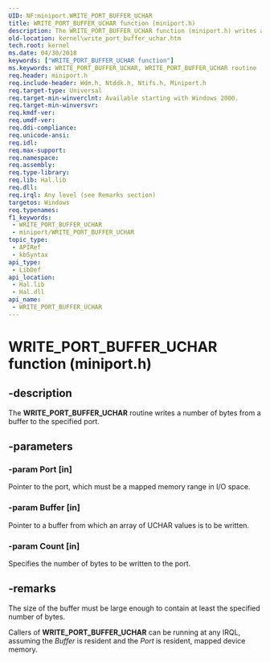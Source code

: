 ```yaml
---
UID: NF:miniport.WRITE_PORT_BUFFER_UCHAR
title: WRITE_PORT_BUFFER_UCHAR function (miniport.h)
description: The WRITE_PORT_BUFFER_UCHAR function (miniport.h) writes a number of bytes from a buffer to the specified port.
old-location: kernel\write_port_buffer_uchar.htm
tech.root: kernel
ms.date: 04/30/2018
keywords: ["WRITE_PORT_BUFFER_UCHAR function"]
ms.keywords: WRITE_PORT_BUFFER_UCHAR, WRITE_PORT_BUFFER_UCHAR routine [Kernel-Mode Driver Architecture], k103_189a5664-0e12-4e18-a52c-6d04c3e8a7fd.xml, kernel.write_port_buffer_uchar, wdm/WRITE_PORT_BUFFER_UCHAR
req.header: miniport.h
req.include-header: Wdm.h, Ntddk.h, Ntifs.h, Miniport.h
req.target-type: Universal
req.target-min-winverclnt: Available starting with Windows 2000.
req.target-min-winversvr: 
req.kmdf-ver: 
req.umdf-ver: 
req.ddi-compliance: 
req.unicode-ansi: 
req.idl: 
req.max-support: 
req.namespace: 
req.assembly: 
req.type-library: 
req.lib: Hal.lib
req.dll: 
req.irql: Any level (see Remarks section)
targetos: Windows
req.typenames: 
f1_keywords:
 - WRITE_PORT_BUFFER_UCHAR
 - miniport/WRITE_PORT_BUFFER_UCHAR
topic_type:
 - APIRef
 - kbSyntax
api_type:
 - LibDef
api_location:
 - Hal.lib
 - Hal.dll
api_name:
 - WRITE_PORT_BUFFER_UCHAR
---
```


# WRITE_PORT_BUFFER_UCHAR function (miniport.h)


## -description

The <b>WRITE_PORT_BUFFER_UCHAR</b> routine writes a number of bytes from a buffer to the specified port.

## -parameters

### -param Port [in]


Pointer to the port, which must be a mapped memory range in I/O space.

### -param Buffer [in]


Pointer to a buffer from which an array of UCHAR values is to be written.

### -param Count [in]


Specifies the number of bytes to be written to the port.

## -remarks

The size of the buffer must be large enough to contain at least the specified number of bytes.

Callers of <b>WRITE_PORT_BUFFER_UCHAR</b> can be running at any IRQL, assuming the <i>Buffer</i> is resident and the <i>Port</i> is resident, mapped device memory.

